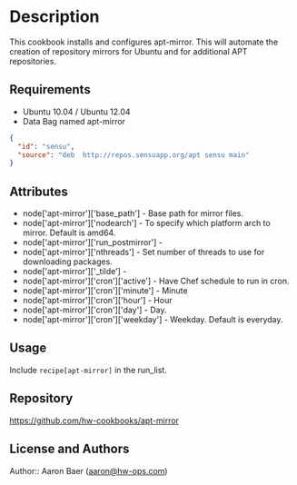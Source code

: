 Description
===========

This cookbook installs and configures apt-mirror. This will automate the creation of
repository mirrors for Ubuntu and for additional APT repositories.

Requirements
------------

* Ubuntu 10.04 / Ubuntu 12.04
* Data Bag named apt-mirror

```json
{
  "id": "sensu",
  "source": "deb  http://repos.sensuapp.org/apt sensu main"
}
```

Attributes
----------

*  node['apt-mirror']['base_path'] - Base path for mirror files.
*  node['apt-mirror']['nodearch'] - To specify which platform arch to mirror. Default is amd64.
*  node['apt-mirror']['run_postmirror'] - 
*  node['apt-mirror']['nthreads'] - Set number of threads to use for downloading packages.
*  node['apt-mirror']['_tilde'] - 
*  node['apt-mirror']['cron']['active'] - Have Chef schedule to run in cron.
*  node['apt-mirror']['cron']['minute'] - Minute
*  node['apt-mirror']['cron']['hour'] - Hour
*  node['apt-mirror']['cron']['day'] - Day.
*  node['apt-mirror']['cron']['weekday'] - Weekday. Default is everyday.

Usage
-----
Include `recipe[apt-mirror]` in the run_list.

Repository
----------

https://github.com/hw-cookbooks/apt-mirror

License and Authors
-------------------

Author:: Aaron Baer (<aaron@hw-ops.com>)
